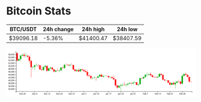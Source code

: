 # Bitcoin Stats

BTC/USDT|24h change|24h high|24h low|
|---|---|---|---|
|$39096.18|-5.36%|$41400.47|$38407.59|

<img src="./chart.svg">
